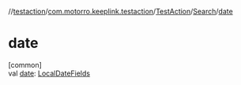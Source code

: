 //[testaction](../../../../index.md)/[com.motorro.keeplink.testaction](../../index.md)/[TestAction](../index.md)/[Search](index.md)/[date](date.md)

# date

[common]\
val [date](date.md): [LocalDateFields](../../../com.motorro.keeplink.testaction.data/-local-date-fields/index.md)
